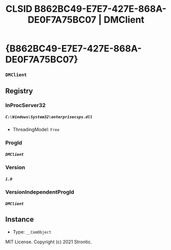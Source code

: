 ﻿---
title: "CLSID B862BC49-E7E7-427E-868A-DE0F7A75BC07 | DMClient"
excerpt: What is COM-Object CLSID B862BC49-E7E7-427E-868A-DE0F7A75BC07?
---

# {B862BC49-E7E7-427E-868A-DE0F7A75BC07}

### `DMClient`

## Registry


### InProcServer32

##### `C:\Windows\System32\enterprisecsps.dll`
* ThreadingModel: `Free`

### ProgId

##### `DMClient`

### Version

##### `1.0`

### VersionIndependentProgId

##### `DMClient`

## Instance

* Type: `__ComObject`

MIT License. Copyright (c) 2021 Strontic.


